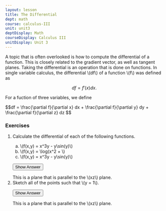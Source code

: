 ```yaml
---
layout: lesson
title: The Differential
dept: math
course: calculus-III
unit: unit3
deptDisplay: Math
courseDisplay: Calculus III
unitDisplay: Unit 3
---
```


A topic that is often overlooked is how to compute the differential of a function. This is closely related to the gradient vector, as well as tangent planes. Taking the differential is an operation that is done on functions. In single variable calculus, the differential \\(df\\) of a function \\(f\\) was defined as 

$$df = f'(x) dx.$$

For a fuction of three variables, we define

<div class="result"> 
$$df = \frac{\partial f}{\partial x} dx + \frac{\partial f}{\partial y} dy + \frac{\partial f}{\partial z} dz $$
</div>

### Exercises

<ol>
<li> <div> Calculate the differential of each of the following functions.
<ol type = "a">
<li> \(f(x,y) = x^3y - y\sin(y)\) </li>
<li> \(f(x,y) = \log(x^2 + \) </li>
<li> \(f(x,y) = x^3y - y\sin(y)\) </li>
</ol>
</div>

<button onclick="myFunction('answer2')" class="answerButton">Show Answer</button>
<div  id="answer2" class="answer">
This is a plane that is parallel to the \(xz\) plane. 
</div> </li>
<li> <div> Sketch all of the points such that \(y = 1\). </div>

<button onclick="myFunction('answer2')" class="answerButton">Show Answer</button>
<div  id="answer2" class="answer">
This is a plane that is parallel to the \(xz\) plane. 
</div> </li>
</ol>
